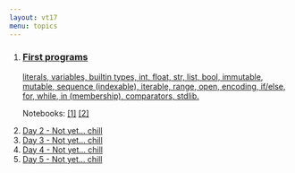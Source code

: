 ```yaml
---
layout: vt17
menu: topics
---
```



<ol id="topics">
<li>
<a href="lecture/1">
<h3>First programs</h3>

literals, variables, builtin types, int, float, str, list, bool,
immutable, mutable, sequence (indexable), iterable, range,
open, encoding, if/else, for, while, in (membership), comparators, stdlib.
</a>
<p class="notebook-links">
Notebooks: 
<a href="https://github.com/NBISweden/PythonCourse/raw/vt17/notebooks/1%20-%20start.ipynb">[1]</a>
<a href="https://github.com/NBISweden/PythonCourse/raw/vt17/notebooks/2.ipynb">[2]</a>
</p>
</li>

<li>
<a href="lecture/2">
Day 2 - Not yet... chill
</a>
</li>

<li>
<a href="lecture/3">
Day 3 - Not yet... chill
</a>
</li>

<li>
<a href="lecture/4">
Day 4 - Not yet... chill
</a>
</li>

<li>
<a href="lecture/5">
Day 5 - Not yet... chill
</a>
</li>

</ol>
